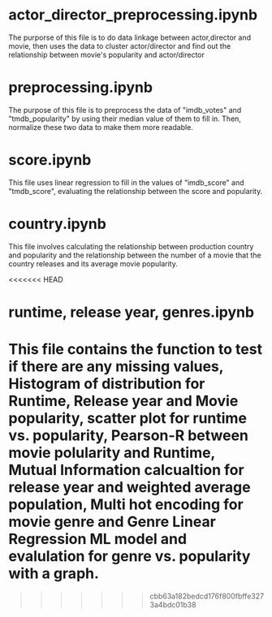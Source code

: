 # actor_director_preprocessing.ipynb
The purporse of this file is to do data linkage between actor,director and movie, then uses the data to cluster actor/director and find out the relationship between movie's popularity and actor/director

# preprocessing.ipynb
The purpose of this file is to preprocess the data of "imdb_votes" and "tmdb_popularity" by using their median value of them to fill in. Then, normalize these two data to make them more readable.

# score.ipynb
This file uses linear regression to fill in the values of "imdb_score" and "tmdb_score", evaluating the relationship between the score and popularity.

# country.ipynb
This file involves calculating the relationship between production country and popularity and the relationship between the number of a movie that the country releases and its average movie popularity.

<<<<<<< HEAD
# runtime, release year, genres.ipynb
This file contains the function to test if there are any missing values, Histogram of distribution for Runtime, Release year and Movie popularity, scatter plot for runtime vs. popularity, Pearson-R between movie polularity and Runtime, Mutual Information calcualtion for release year and weighted average population, Multi hot encoding for movie genre and Genre Linear Regression ML model and evalulation for genre vs. popularity with a graph.
=======
>>>>>>> cbb63a182bedcd176f800fbffe3273a4bdc01b38
